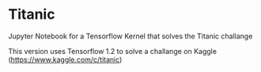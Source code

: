 # Titanic
Jupyter Notebook for a Tensorflow Kernel that solves the Titanic challange

This version uses Tensorflow 1.2 to solve a challange on Kaggle (https://www.kaggle.com/c/titanic)
